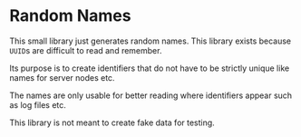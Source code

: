 # Random Names

This small library just generates random names. This library exists because `UUID`s are difficult to read and remember.

Its purpose is to create identifiers that do not have to be
strictly unique like names for server nodes etc.

The names are only usable for better reading where identifiers appear such as log files etc.

This library is not meant to create fake data for testing.
